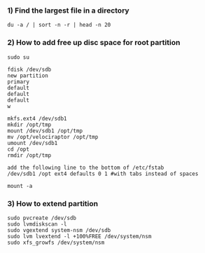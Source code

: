 
### 1) **Find the largest file in a directory**

`du -a / | sort -n -r | head -n 20`

### 2) **How to add free up disc space for root partition**

```
sudo su 

fdisk /dev/sdb
new partition
primary
default
default
default
w

mkfs.ext4 /dev/sdb1
mkdir /opt/tmp
mount /dev/sdb1 /opt/tmp
mv /opt/velociraptor /opt/tmp
umount /dev/sdb1
cd /opt
rmdir /opt/tmp

add the following line to the bottom of /etc/fstab
/dev/sdb1 /opt ext4 defaults 0 1 #with tabs instead of spaces

mount -a
```
### 3) **How to extend partition**

```
sudo pvcreate /dev/sdb
sudo lvmdiskscan -l
sudo vgextend system-nsm /dev/sdb
sudo lvm lvextend -l +100%FREE /dev/system/nsm
sudo xfs_growfs /dev/system/nsm
```
